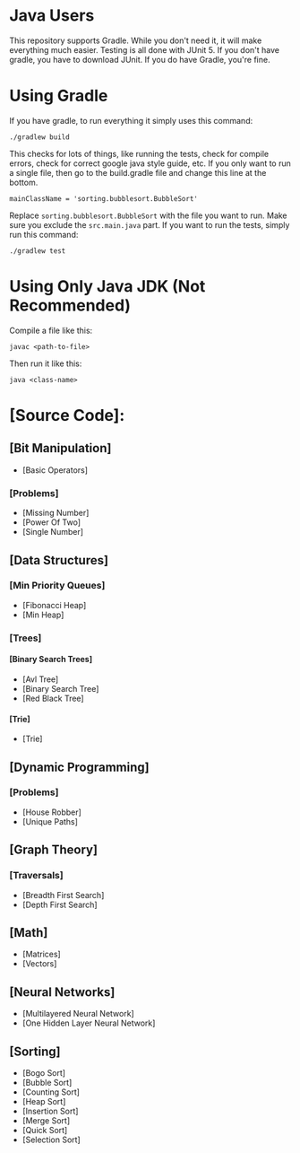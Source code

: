 # Java Users

This repository supports Gradle. While you don't need it, it will make everything much easier. Testing is all done with JUnit 5. If you don't
have gradle, you have to download JUnit. If you do have Gradle, you're fine.

# Using Gradle

If you have gradle, to run everything it simply uses this command:

    ./gradlew build
    
This checks for lots of things, like running the tests, check for compile errors, check for correct google java style guide, etc. If you only
want to run a single file, then go to the build.gradle file and change this line at the bottom.

    mainClassName = 'sorting.bubblesort.BubbleSort'

Replace ```sorting.bubblesort.BubbleSort``` with the file you want to run. Make sure you exclude the ```src.main.java``` part. If you want to
run the tests, simply run this command:

    ./gradlew test
    
# Using Only Java JDK (Not Recommended)

Compile a file like this:

    javac <path-to-file>
    
Then run it like this:

    java <class-name>
    
# [Source Code]:

## [Bit Manipulation]

* [Basic Operators]

### [Problems]

* [Missing Number]
* [Power Of Two]
* [Single Number]

## [Data Structures]

### [Min Priority Queues]

* [Fibonacci Heap]
* [Min Heap]

### [Trees]

#### [Binary Search Trees]

* [Avl Tree]
* [Binary Search Tree]
* [Red Black Tree]

#### [Trie]

* [Trie]

## [Dynamic Programming]

### [Problems]

* [House Robber]
* [Unique Paths]

## [Graph Theory]

### [Traversals]

* [Breadth First Search]
* [Depth First Search]

## [Math]

* [Matrices]
* [Vectors]

## [Neural Networks]

* [Multilayered Neural Network]
* [One Hidden Layer Neural Network]

## [Sorting]

* [Bogo Sort]
* [Bubble Sort]
* [Counting Sort]
* [Heap Sort]
* [Insertion Sort]
* [Merge Sort]
* [Quick Sort]
* [Selection Sort]